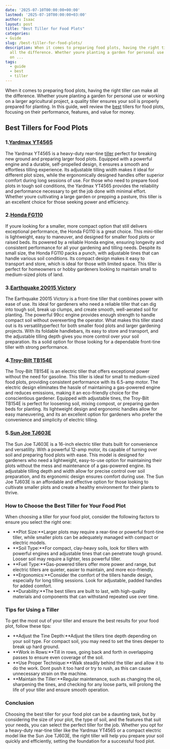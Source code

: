```yaml
---
date: '2025-07-10T00:00:00+00:00'
lastmod: '2025-07-10T00:00:00+03:00'
author: Isaac
layout: post
title: "Best Tiller for Food Plots"
categories:
- Guide
slug: /best-tiller-for-food-plots/
description: When it comes to preparing food plots, having the right tiller can make
  all the difference. Whether youre planting a garden for personal use or working
  on ...
tags: 
  - guide
  - best
  - tiller
---
```

When it comes to preparing food plots, having the right tiller can make all the difference. Whether youre planting a garden for personal use or working on a larger agricultural project, a quality tiller ensures your soil is properly prepared for planting. In this guide, well review the [best](/posts/best-acrylic-paint-for-wood/) tillers for food plots, focusing on their performance, features, and value for money.
## Best Tillers for Food Plots
### 1.[Yardmax YT4565](https://www.amazon.com/dp/B00IXG4FZ6?tag=p-policy-20)
The Yardmax YT4565 is a heavy-duty rear-tine [tiller](/posts/best-rear-tine-tiller/) perfect for breaking new ground and preparing larger food plots. Equipped with a powerful engine and a durable, self-propelled design, it ensures a smooth and effortless tilling experience. Its adjustable tilling width makes it ideal for different plot sizes, while the ergonomically designed handles offer superior comfort during long sessions of use.
For those who need to prepare food plots in tough soil conditions, the Yardmax YT4565 provides the reliability and performance necessary to get the job done with minimal effort. Whether youre cultivating a large garden or prepping a pasture, this tiller is an excellent choice for those seeking power and efficiency.
### 2.[Honda FG110](https://www.amazon.com/dp/B07TLXFXLQ?tag=p-policy-20)
If youre looking for a smaller, more compact option that still delivers exceptional performance, the Honda FG110 is a great choice. This mini-tiller is lightweight, easy to maneuver, and designed for smaller food plots or raised beds. Its powered by a reliable Honda engine, ensuring longevity and consistent performance for all your gardening and tilling needs.
Despite its small size, the Honda FG110 packs a punch, with adjustable tines that can handle various soil conditions. Its compact design makes it easy to transport and store, which is ideal for those with limited space. This tiller is perfect for homeowners or hobby gardeners looking to maintain small to medium-sized plots of land.
### 3.[Earthquake 20015 Victory](https://www.amazon.com/dp/B078CGNYZZ?tag=p-policy-20)
The Earthquake 20015 Victory is a front-tine tiller that combines power with ease of use. Its ideal for gardeners who need a reliable tiller that can dig into tough soil, break up clumps, and create smooth, well-aerated soil for planting. The powerful 99cc engine provides enough strength to handle compact soil without overexerting the operator.
What makes this tiller stand out is its versatilityperfect for both smaller food plots and larger gardening projects. With its foldable handlebars, its easy to store and transport, and the adjustable tilling depth gives you more control over your soil preparation. Its a solid option for those looking for a dependable front-tine tiller with strong performance.
### 4.[Troy-Bilt TB154E](https://www.amazon.com/dp/B07NYQJWB2?tag=p-policy-20)
The Troy-Bilt TB154E is an electric tiller that offers exceptional power without the need for gasoline. This tiller is ideal for small to medium-sized food plots, providing consistent performance with its 6.5-amp motor. The electric design eliminates the hassle of maintaining a gas-powered engine and reduces emissions, making it an eco-friendly choice for the conscientious gardener.
Equipped with adjustable tines, the Troy-Bilt TB154E is perfect for loosening soil, mixing compost, or preparing garden beds for planting. Its lightweight design and ergonomic handles allow for easy maneuvering, and its an excellent option for gardeners who prefer the convenience and simplicity of electric tilling.
### 5.[Sun Joe TJ603E](https://www.amazon.com/dp/B07MQK8YT4?tag=p-policy-20)
The Sun Joe TJ603E is a 16-inch electric tiller thats built for convenience and versatility. With a powerful 12-amp motor, its capable of turning over soil and preparing food plots with ease. This model is designed for gardeners who need a lightweight, easy-to-use option for maintaining their plots without the mess and maintenance of a gas-powered engine.
Its adjustable tilling depth and width allow for precise control over soil preparation, and its ergonomic design ensures comfort during use. The Sun Joe TJ603E is an affordable and effective option for those looking to cultivate smaller plots and create a healthy environment for their plants to thrive.
### How to Choose the Best Tiller for Your Food Plot
When choosing a tiller for your food plot, consider the following factors to ensure you select the right one:
- **Plot Size:**Larger plots may require a rear-tine or powerful front-tine tiller, while smaller plots can be adequately managed with compact or electric models.
- **Soil Type:**For compact, clay-heavy soils, look for tillers with powerful engines and adjustable tines that can penetrate tough ground. Looser soil may require a lighter, less powerful tiller.
- **Fuel Type:**Gas-powered tillers offer more power and range, but electric tillers are quieter, easier to maintain, and more eco-friendly.
- **Ergonomics:**Consider the comfort of the tillers handle design, especially for long tilling sessions. Look for adjustable, padded handles for added comfort.
- **Durability:**The best tillers are built to last, with high-quality materials and components that can withstand repeated use over time.
### Tips for Using a Tiller
To get the most out of your tiller and ensure the best results for your food plot, follow these tips:
- **Adjust the Tine Depth:**Adjust the tillers tine depth depending on your soil type. For compact soil, you may need to set the tines deeper to break up hard ground.
- **Work in Rows:**Till in rows, going back and forth in overlapping passes to ensure even coverage of the soil.
- **Use Proper Technique:**Walk steadily behind the tiller and allow it to do the work. Dont push it too hard or try to rush, as this can cause unnecessary strain on the machine.
- **Maintain the Tiller:**Regular maintenance, such as changing the oil, sharpening the tines, and checking for any loose parts, will prolong the life of your tiller and ensure smooth operation.
### Conclusion
Choosing the best tiller for your food plot can be a daunting task, but by considering the size of your plot, the type of soil, and the features that suit your needs, you can select the perfect tiller for the job. Whether you opt for a heavy-duty rear-tine tiller like the Yardmax YT4565 or a compact electric model like the Sun Joe TJ603E, the right tiller will help you prepare your soil quickly and efficiently, setting the foundation for a successful food plot.
